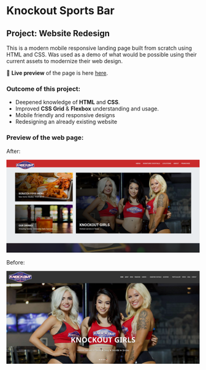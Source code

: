 # Knockout Sports Bar

## Project: Website Redesign 

This is a modern mobile responsive landing page built from scratch using HTML and CSS. Was used as a demo of what would be possible using their current assets to modernize their web design.

🔗 **Live preview** of the page is here [here](https://ajclay7.github.io/KSB-Demo/).

### Outcome of this project:

- Deepened knowledge of **HTML** and **CSS**.
- Improved **CSS Grid** & **Flexbox** understanding and usage.
- Mobile friendly and responsive designs
- Redesigning an already existing website

### Preview of the web page:

After:

![Preview of the site](Screenshot.png)

Before:

![Preview of the site before](before_screenshot.png)

